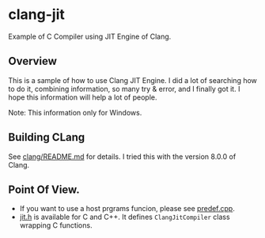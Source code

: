 # clang-jit

Example of C Compiler using JIT Engine of Clang.

## Overview

This is a sample of how to use Clang JIT Engine.
I did a lot of searching how to do it, combining information, so many try & error, and I finally got it.
I hope this information will help a lot of people.

Note: This information only for Windows.

## Building CLang

See [clang/README.md](clang/README.md) for details.
I tried this with the version 8.0.0 of Clang.

## Point Of View.

*   If you want to use a host prgrams funcion, please see [predef.cpp](predef.cpp).
*   [jit.h](jit.h) is available for C and C++. It defines `ClangJitCompiler` class wrapping C functions.

